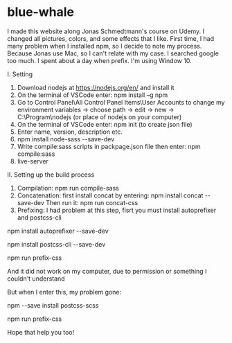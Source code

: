 # blue-whale
I made this website along Jonas Schmedtmann's course on Udemy. I changed all pictures, colors, and some effects that I like.
First time, I had many problem when I installed npm, so I decide to note my process. Because Jonas use Mac, so I can't relate with my case. I searched google too much. I spent about a day when prefix. I'm using Window 10.

I. Setting

1. Download nodejs at https://nodejs.org/en/ and install it
2. On the terminal of VSCode enter:  npm install –g npm 
3. Go to Control Panel\All Control Panel Items\User Accounts to change my environment variables -> choose path -> edit -> new -> C:\Program\nodejs (or place of nodejs on your computer)
4. On the terminal of VSCode enter:  npm init (to create json file)
5. Enter name, version, description etc.
6. npm install node-sass --save-dev
7. Write compile:sass scripts in packpage.json file then enter: npm compile:sass
8. live-server

II. Setting up the build process

1. Compilation: npm run compile-sass
2. Concatenation: first install concat by entering: npm install concat --save-dev 
   Then run it: npm run concat-css
3. Prefixing: I had problem at this step, fisrt you must install autoprefixer and postcss-cli

npm install autoprefixer --save-dev

npm install postcss-cli --save-dev

npm run prefix-css

And it did not work on my computer, due to permission or something I couldn't understand

But when I enter this, my problem gone: 

npm --save install postcss-scss

npm run prefix-css

Hope that help you too!




